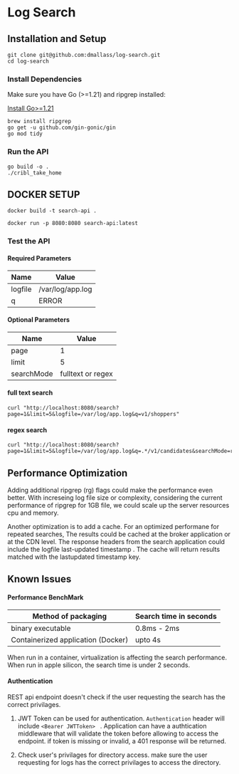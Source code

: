 # Log Search

## Installation and Setup

```
git clone git@github.com:dmallass/log-search.git
cd log-search
```

### Install Dependencies

Make sure you have Go (>=1.21) and ripgrep installed:

[Install Go>=1.21](https://go.dev/doc/install)
```
brew install ripgrep
go get -u github.com/gin-gonic/gin
go mod tidy
```

### Run the API

```
go build -o .
./cribl_take_home
```

## DOCKER SETUP

```
docker build -t search-api .

docker run -p 8080:8080 search-api:latest
```

### Test the API

#### Required Parameters

| Name | Value |
| --- | --- |
| logfile    |  /var/log/app.log |
|  q         |  ERROR       |


#### Optional Parameters 

| Name | Value  |
| --- | --- |
| page         |  1         |
| limit        |  5         |
| searchMode   | fulltext or regex |

#### full text search
```
curl "http://localhost:8080/search?page=1&limit=5&logfile=/var/log/app.log&q=v1/shoppers"
```
#### regex search
```
curl "http://localhost:8080/search?page=1&limit=5&logfile=/var/log/app.log&q=.*/v1/candidates&searchMode=regex"

```

## Performance Optimization

Adding additional ripgrep (rg) flags could make the performance even better. With increseing log file size or complexity, considering the current performance of ripgrep for 1GB file, we could scale up the server resources cpu and memory.

Another optimization is to add a cache. For an optimized performane for repeated searches, The results could be cached at the broker application or at the CDN level. The response headers from the search application could include the logfile last-updated timestamp . The cache will return results matched with the lastupdated timestamp key. 

## Known Issues

#### Performance BenchMark

| Method of packaging | Search time in seconds | 
| ---- | -----| 
| binary executable | 0.8ms - 2ms |
| Containerized application (Docker) | upto 4s |

When run in a container, virtualization is affecting the search performance. When run in apple silicon, the search time is under 2 seconds.

#### Authentication

REST api endpoint doesn't check if the user requesting the search has the correct privilages. 

1. JWT Token can be used for authentication.
```Authentication``` header will include ```<Bearer JWTToken> ``` . Application can have a authtication middleware that will validate the token before allowing to access the endpoint. if token is missing or invalid, a 401 response will be returned. 

2. Check user's privilages for directory access. make sure the user requesting for logs has the correct privilages to access the directory. 
